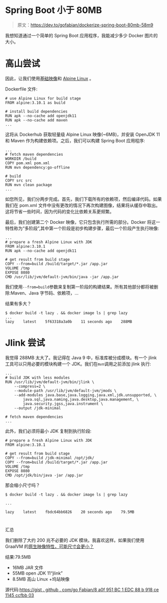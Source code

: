 # Spring Boot 小于 80MB

> 原文：<https://dev.to/gofabian/dockerize-spring-boot-80mb-58m9>

我想知道通过一个简单的 Spring Boot 应用程序，我能减少多少 Docker 图片的大小。

# 高山尝试

因此，让我们使用[基础映像](https://hub.docker.com/_/alpine)和 [Alpine Linux](https://alpinelinux.org/) 。

Dockerfile 文件:

```
# use Alpine Linux for build stage
FROM alpine:3.10.1 as build

# install build dependencies
RUN apk --no-cache add openjdk11
RUN apk --no-cache add maven
... 
```

这将从 Dockerhub 获取轻量级 Alpine Linux 映像(~6MB)，并安装 OpenJDK 11 和 Maven 作为构建依赖项。之后，我们可以构建 Spring Boot 应用程序:

```
...
# fetch maven dependencies
WORKDIR /build
COPY pom.xml pom.xml
RUN mvn dependency:go-offline

# build
COPY src src
RUN mvn clean package
... 
```

如您所见，我们分两步完成。首先，我们下载所有的依赖项，然后编译代码。如果我们在 pom.xml 文件中没有更改的情况下再次构建图像，结果将从缓存中取出。这将节省一些时间，因为代码的变化比依赖关系更频繁。

最后，我们创建第二个 Docker 映像，它只包含执行所需的部分。Docker 将这一特性称为“多阶段”,其中第一个阶段是初步构建步骤，最后一个阶段产生执行映像:

```
...
# prepare a fresh Alpine Linux with JDK
FROM alpine:3.10.1
RUN apk --no-cache add openjdk11

# get result from build stage
COPY --from=build /build/target/*.jar /app.jar
VOLUME /tmp
EXPOSE 8080
CMD /usr/lib/jvm/default-jvm/bin/java -jar /app.jar 
```

我们使用`--from=build`参数来复制第一阶段的构建结果。所有其他部分都将被删除:Maven、Java 字节码、依赖项，...

结果有多大？

```
$ docker build -t lazy . && docker image ls | grep lazy
...
lazy    latest    5f63318a3a0b    11 seconds ago    288MB 
```

# Jlink 尝试

我觉得 288MB 太大了。我记得在 Java 9 中，标准库被分成模块。有一个 jlink 工具可以只用必要的模块构建一个 JDK。我们在`mvn`调用之前添加 jlink 执行:

```
...
# build JDK with less modules
RUN /usr/lib/jvm/default-jvm/bin/jlink \
    --compress=2 \
    --module-path /usr/lib/jvm/default-jvm/jmods \
    --add-modules java.base,java.logging,java.xml,jdk.unsupported, \
        java.sql,java.naming,java.desktop,java.management, \
        java.security.jgss,java.instrument \
    --output /jdk-minimal

# fetch maven dependencies
... 
```

此外，我们必须将最小 JDK 复制到执行阶段:

```
# prepare a fresh Alpine Linux with JDK
FROM alpine:3.10.1

# get result from build stage
COPY --from=build /jdk-minimal /opt/jdk/
COPY --from=build /build/target/*.jar /app.jar
VOLUME /tmp
EXPOSE 8080
CMD /opt/jdk/bin/java -jar /app.jar 
```

那会缩小尺寸吗？

```
$ docker build -t lazy . && docker image ls | grep lazy

...

lazy    latest    fbdc64bb6826    20 seconds ago    79.5MB 
```

# 
  
汇总

我们删除了大约 200 兆不必要的 JDK 模块。我喜欢这样。如果我们使用 GraalVM 的[原生映像特性，可能尺寸会更小？](https://www.graalvm.org/docs/reference-manual/aot-compilation/)

结果:79.5MB

*   16MB JAR 文件
*   55MB open JDK 11“jlink”
*   8.5MB 高山 Linux +坞站映像

源代码:[https://gist . github . com/go Fabian/8 a0f 951 BC 1 EDC 88 b 918 ce 1145 ccfbb 03](https://gist.github.com/gofabian/8a0f951bc1edc88b918ce1145ccfbb03)